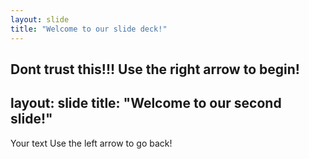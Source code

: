 ```yaml
---
layout: slide
title: "Welcome to our slide deck!"
---
```

Dont trust this!!! 
Use the right arrow to begin!
---
layout: slide
title: "Welcome to our second slide!"
---
Your text
Use the left arrow to go back!

